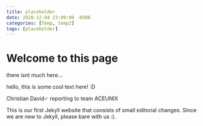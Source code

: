```yaml
---
title: placeholder
date: 2020-12-04 23:09:00 -0500
categories: [Temp, temp2]
tags: [placeholder]
---
```


# Welcome to this page

there isnt much here...

hello, this is some cool text here! :D

Christian David♂ reporting to team ACEUNIX

This is our first Jekyll website that consists of small editorial changes. 
Since we are new to Jekyll, please bare with us :).
